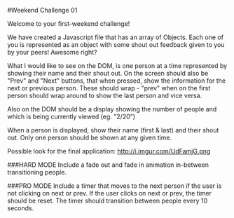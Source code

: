 #Weekend Challenge 01

Welcome to your first-weekend challenge!

We have created a Javascript file that has an array of Objects. Each one of you is represented as an object with some shout out feedback given to you by your peers! Awesome right?

What I would like to see on the DOM, is one person at a time represented by showing their name and their shout out. On the screen should also be "Prev" and "Next" buttons, that when pressed, show the information for the next or previous person. These should wrap - "prev" when on the first person should wrap around to show the last person and vice versa. 

Also on the DOM should be a display showing the number of people and which is being currently viewed (eg. "2/20")

When a person is displayed, show their name (first & last) and their shout out. Only one person should be shown at any given time. 

Possible look for the final application:
http://i.imgur.com/UdFamjG.png

###HARD MODE
Include a fade out and fade in animation in-between transitioning people.

###PRO MODE
Include a timer that moves to the next person if the user is not clicking on next or prev. If the user clicks on next or prev, the timer should be reset. The timer should transition between people every 10 seconds. 

